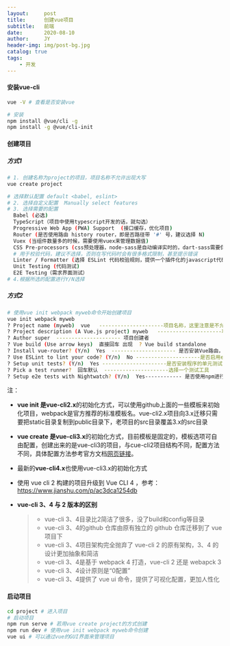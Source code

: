 ```yaml
---
layout:     post
title:      创建vue项目
subtitle:   前端
date:       2020-08-10
author:     JY
header-img: img/post-bg.jpg
catalog: true
tags:
    - 开发
---
```




#### 安装vue-cli

```bash
vue -V # 查看是否安装vue

# 安装
npm install @vue/cli -g 
npm install -g @vue/cli-init
```



#### 创建项目

##### 方式1

```bash
# 1. 创建名称为project的项目，项目名称不允许出现大写
vue create project 

# 选择默认配置 default <babel, eslint>
# 2. 选择自定义配置  Manually select features 
# 3. 选择需要的配置
  Babel (必选)
  TypeScript（项目中使用typescript开发的话，就勾选）
  Progressive Web App (PWA) Support  (接口缓存，优化项目)
  Router (是否使用路由 history router，即是否路径带 '#' 号，建议选择 N)
  Vuex (当组件数量多的时候，需要使用vuex来管理数据值)
  CSS Pre-processors (css预处理器，node-sass是自动编译实时的，dart-sass需要保存后才会生效)
  # 用于校验代码，建议不选择，否则在写代码时会有很多格式限制，甚至提示错误
  Linter / Formatter (选择 ESLint 代码校验规则，提供一个插件化的javascript代码检测工具，ESLint + Prettier 使用较多)
  Unit Testing (代码测试)
  E2E Testing（需求界面测试）
# 4.根据所选的配置进行Y/N选择
```



##### 方式2

```bash
# 使用vue init webpack myweb命令开始创建项目
vue init webpack myweb
? Project name (myweb)  vue   ---------------------项目名称，这里注意是不允许出现大写字母的。
? Project description (A Vue.js project) myweb   ---------------------项目描述
? Author super  --------------------- 项目创建者
? Vue build (Use arrow keys)  直接回车 出现  ? Vue build standalone
? Install vue-router? (Y/n)  Yes  --------------------- 是否安装Vue路由，通过路由控制页面跳转
? Use ESLint to lint your code? (Y/n)  No ---------------------是否启用eslint检测规则，建议选择No
? Setup unit tests? (Y/n)  Yes ---------------------是否安装程序的单元测试
? Pick a test runner?  回车默认  ---------------------选择一个测试工具
? Setup e2e tests with Nightwatch? (Y/n)  Yes------------ 是否使用npm进行安装刚刚的配置
```



注：

- **vue init 是vue-cli2.x**的初始化方式，可以使用github上面的一些模板来初始化项目，webpack是官方推荐的标准模板名。vue-cli2.x项目向3.x迁移只需要把static目录复制到public目录下，老项目的src目录覆盖3.x的src目录
- **vue create 是vue-cli3.x**的初始化方式，目前模板是固定的，模板选项可自由配置，创建出来的是vue-cli3的项目，与cue-cli2项目结构不同，配置方法不同，具体配置方法参考官方文档[网页链接](https://cli.vuejs.org/zh/guide/)。
- 最新的**vue-cli4.x**也使用vue-cli3.x的初始化方式
- 使用 vue cli 2 构建的项目升级到 Vue CLI 4 ，参考：https://www.jianshu.com/p/ac3dca1254db

- **vue-cli 3、4 与 2 版本的区别**

  > - vue-cli 3、4目录比2简洁了很多，没了build和config等目录     
  > - vue-cli 3、4的github 仓库由原有独立的 github 仓库迁移到了 vue 项目下
  > - vue-cli 3、4项目架构完全抛弃了 vue-cli 2 的原有架构，3、4 的设计更加抽象和简洁
  > - vue-cli 3、4是基于 webpack 4 打造，vue-cli 2 还是 webapck 3
  > - vue-cli 3、4设计原则是“0配置”
  > - vue-cli 3、4提供了 vue ui 命令，提供了可视化配置，更加人性化



#### 启动项目

```bash
cd project # 进入项目 
# 启动项目
npm run serve # 若用vue create project的方式创建
npm run dev # 使用vue init webpack myweb命令创建
vue ui # 可以通过vue的GUI界面来管理项目
```

